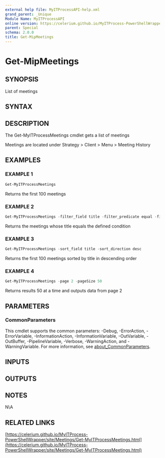 ```yaml
---
external help file: MyITProcessAPI-help.xml
grand_parent: _Unique
Module Name: MyITProcessAPI
online version: https://celerium.github.io/MyITProcess-PowerShellWrapper/site/_Unique/Get-MipMeetings.html
parent: Special
schema: 2.0.0
title: Get-MipMeetings
---
```


# Get-MipMeetings

## SYNOPSIS
List of meetings

## SYNTAX

## DESCRIPTION
The Get-MyITProcessMeetings cmdlet gets a list of meetings

Meetings are located under Strategy \> Client \> Menu \> Meeting History

## EXAMPLES

### EXAMPLE 1
```powershell
Get-MyITProcessMeetings
```

Returns the first 100 meetings

### EXAMPLE 2
```powershell
Get-MyITProcessMeetings -filter_field title -filter_predicate equal -filter_condition 'Celerium'
```

Returns the meetings whose title equals the defined condition

### EXAMPLE 3
```powershell
Get-MyITProcessMeetings -sort_field title -sort_direction desc
```

Returns the first 100 meetings sorted by title in descending order

### EXAMPLE 4
```powershell
Get-MyITProcessMeetings -page 2 -pageSize 50
```

Returns results 50 at a time and outputs data from page 2

## PARAMETERS

### CommonParameters
This cmdlet supports the common parameters: -Debug, -ErrorAction, -ErrorVariable, -InformationAction, -InformationVariable, -OutVariable, -OutBuffer, -PipelineVariable, -Verbose, -WarningAction, and -WarningVariable. For more information, see [about_CommonParameters](http://go.microsoft.com/fwlink/?LinkID=113216).

## INPUTS

## OUTPUTS

## NOTES
N\A

## RELATED LINKS

[https://celerium.github.io/MyITProcess-PowerShellWrapper/site/Meetings/Get-MyITProcessMeetings.html](https://celerium.github.io/MyITProcess-PowerShellWrapper/site/Meetings/Get-MyITProcessMeetings.html)

